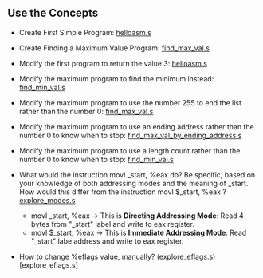 ## Use the Concepts

- Create First Simple Program: [helloasm.s](helloasm.s)


- Create Finding a Maximum Value Program: [find_max_val.s](find_max_val.s)


- Modify the first program to return the value 3: [helloasm.s](helloasm.s)


- Modify the maximum program to find the minimum instead: [find_min_val.s](find_min_val.s)


- Modify the maximum program to use the number 255 to end the list rather than the number 0: [find_max_val.s](find_max_val.s)


- Modify the maximum program to use an ending address rather than the number 0 to know when to stop: [find_max_val_by_ending_address.s](find_max_val_by_ending_address.s)


- Modify the maximum program to use a length count rather than the number 0 to know when to stop: [find_min_val.s](find_min_val.s)


- What would the instruction movl _start, %eax do? Be specific, based on your knowledge of both addressing modes and the meaning of _start. How would this differ from the instruction movl $_start, %eax ? [explore_modes.s](explore_modes.s)
    - movl _start, %eax -> This is **Directing Addressing Mode**: Read 4 bytes from "_start" label and write to eax register.
    - movl $_start, %eax -> This is **Immediate Addressing Mode**: Read "_start" labe address and write to eax register.


- How to change %eflags value, manually? (explore_eflags.s)[explore_eflags.s] 